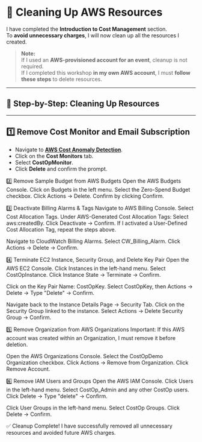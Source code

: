 # 🧹 Cleaning Up AWS Resources

I have completed the **Introduction to Cost Management** section.  
To **avoid unnecessary charges**, I will now clean up all the resources I created.

> **Note:**  
> If I used an **AWS-provisioned account for an event**, cleanup is not required.  
> If I completed this workshop **in my own AWS account**, I must **follow these steps** to delete resources.

---

## 🚀 **Step-by-Step: Cleaning Up Resources**

---

## **1️⃣ Remove Cost Monitor and Email Subscription**
- Navigate to **[AWS Cost Anomaly Detection](https://console.aws.amazon.com/cost-management/home?#/anomaly-detection)**.
- Click on the **Cost Monitors** tab.
- Select **CostOpMonitor**.
- Click **Delete** and confirm the prompt.



2️⃣ Remove Sample Budget from AWS Budgets
Open the AWS Budgets Console.
Click on Budgets in the left menu.
Select the Zero-Spend Budget checkbox.
Click Actions → Delete.
Confirm by clicking Confirm.



3️⃣ Deactivate Billing Alarms & Tags
Navigate to AWS Billing Console.
Select Cost Allocation Tags.
Under AWS-Generated Cost Allocation Tags:
Select aws:createdBy.
Click Deactivate → Confirm.
 If I activated a User-Defined Cost Allocation Tag, repeat the steps above.

Navigate to CloudWatch Billing Alarms.
Select CW_Billing_Alarm.
Click Actions → Delete → Confirm.

4️⃣ Terminate EC2 Instance, Security Group, and Delete Key Pair
Open the AWS EC2 Console.
Click Instances in the left-hand menu.
Select CostOpInstance.
Click Instance State → Terminate → Confirm.

Click on the Key Pair Name: CostOpKey.
Select CostOpKey, then Actions → Delete → Type "Delete" → Confirm.

Navigate back to the Instance Details Page → Security Tab.
Click on the Security Group linked to the instance.
Select Actions → Delete Security Group → Confirm.

5️⃣ Remove Organization from AWS Organizations
Important:
If this AWS account was created within an Organization, I must remove it before deletion.

Open the AWS Organizations Console.
Select the CostOpDemo Organization checkbox.
Click Actions → Remove from Organization.
Click Remove Account.

6️⃣ Remove IAM Users and Groups
Open the AWS IAM Console.
Click Users in the left-hand menu.
Select CostOp_Admin and any other CostOp users.
Click Delete → Type "delete" → Confirm.

Click User Groups in the left-hand menu.
Select CostOp Groups.
Click Delete → Confirm.

✅ Cleanup Complete!
I have successfully removed all unnecessary resources and avoided future AWS charges.
